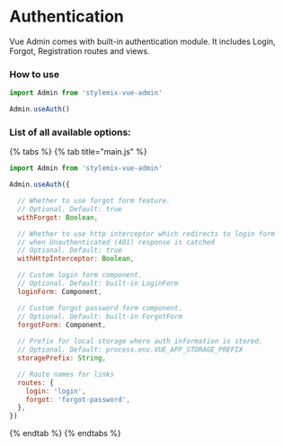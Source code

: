 # Authentication

Vue Admin comes with built-in authentication module. It includes Login, Forgot, Registration routes and views.

### How to use

```javascript
import Admin from 'stylemix-vue-admin'

Admin.useAuth()
```

###  List of all available options:

{% tabs %}
{% tab title="main.js" %}
```javascript
import Admin from 'stylemix-vue-admin'

Admin.useAuth({

  // Whether to use forgot form feature.
  // Optional. Default: true
  withForgot: Boolean,

  // Whether to use http interceptor which redirects to login form
  // when Unauthenticated (401) response is catched
  // Optional. Default: true
  withHttpInterceptor: Boolean,

  // Custom login form component.
  // Optional. Default: built-in LoginForm
  loginForm: Component,

  // Custom forgot password form component.
  // Optional. Default: built-in ForgotForm
  forgotForm: Component,
  
  // Prefix for local storage where auth information is stored.
  // Optional. Default: process.env.VUE_APP_STORAGE_PREFIX
  storagePrefix: String,

  // Route names for links
  routes: {
    login: 'login',
    forgot: 'forgot-password',
  },
})
```
{% endtab %}
{% endtabs %}

